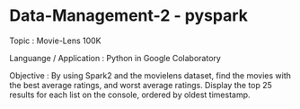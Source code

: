 # Data-Management-2 - pyspark

Topic : Movie-Lens 100K

Languange / Application : Python in Google Colaboratory

Objective : By using Spark2 and the movielens dataset, find the movies with the best average ratings, and worst average ratings. Display the top 25 results for each list on the console, ordered by oldest timestamp.
